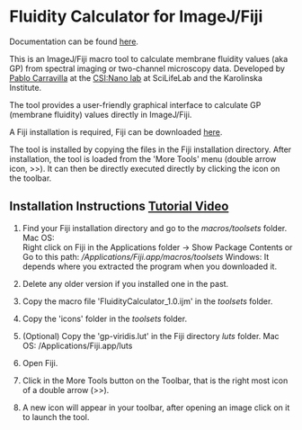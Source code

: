 # Fluidity Calculator for ImageJ/Fiji

Documentation can be found [here](https://github.com/pcarravilla/fluiditycalculator/wiki/Documentation).

This is an ImageJ/Fiji macro tool to calculate membrane fluidity values (aka GP) from spectral imaging or two-channel microscopy data.
Developed by [Pablo Carravilla](https://orcid.org/0000-0001-6592-7630) at the [CSI:Nano lab](https://www.csi-nano.org) at SciLifeLab and the Karolinska Institute.

The tool provides a user-friendly graphical interface to calculate GP (membrane fluidity) values directly in ImageJ/Fiji.

A Fiji installation is required, Fiji can be downloaded [here](https://fiji.sc).

The tool is installed by copying the files in the Fiji installation directory.
After installation, the tool is loaded from the 'More Tools' menu (double arrow icon, >>).
It can then be directly executed directly by clicking the icon on the toolbar.

## Installation Instructions [Tutorial Video](https://youtu.be/NfNh68FUMPk?si=RucBHZpdp8HFwFte)
1. Find your Fiji installation directory and go to the _macros/toolsets_ folder.
	Mac OS:  
		Right click on Fiji in the Applications folder -> Show Package Contents
		or
		Go to this path: _/Applications/Fiji.app/macros/toolsets_
	Windows:
		It depends where you extracted the program when you downloaded it.

2. Delete any older version if you installed one in the past.

3. Copy the macro file 'FluidityCalculator_1.0.ijm' in the _toolsets_ folder.

4. Copy the 'icons' folder in the _toolsets_ folder.

5. (Optional) Copy the 'gp-viridis.lut' in the Fiji directory _luts_ folder.
	Mac OS: /Applications/Fiji.app/luts

6. Open Fiji.

7. Click in the More Tools button on the Toolbar, that is the right most icon of a double arrow (>>).

8. A new icon will appear in your toolbar, after opening an image click on it to launch the tool.

